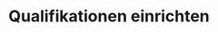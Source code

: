 ---
layout: collection
title: Qualifikationen einrichten
description: Erfahre, warum Qualifikationen wichtig sind und wie du sie entsprechend der Anforderungen deines Unternehmens einrichtest.
redirect_to:
  - https://academy.injixo.com/scheduling-configuration/planconfig-030-de-set-up-skills
---